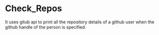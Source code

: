 # Check_Repos

It uses gitub api to print all the repository details of a github user when the github handle of the person is specified.
